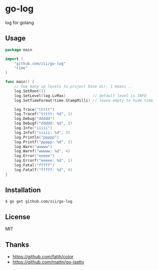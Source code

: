 # go-log

log for golang

## Usage

```go
package main

import (
	"github.com/zii/go-log"
	"time"
)

func main() {
	// how many up levels to project base dir, 1 means ..
	log.SetRoot(1)
	log.SetLevel(log.LvMax)            // default level is INFO
	log.SetTimeFormat(time.StampMilli) // leave empty to hide time

	log.Trace("ttttt")
	log.Tracef("ttttt: %d", 1)
	log.Debug("ddddd")
	log.Debugf("ddddd: %d", 2)
	log.Info("iiiii")
	log.Infof("iiiii: %d", 3)
	log.Println("ppppp")
	log.Printf("ppppp: %d", 3)
	log.Warn("wwwww")
	log.Warnf("wwwww: %d", 4)
	log.Error("eeeee")
	log.Errorf("eeeee: %d", 1)
	log.Fatal("fffff")
	log.Fatalf("fffff: %d", 4)
}
```

## Installation

```
$ go get github.com/zii/go-log
```

## License

MIT

## Thanks

* https://github.com/fatih/color
* https://github.com/mattn/go-isatty
